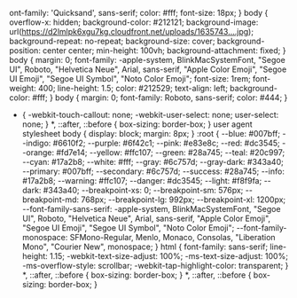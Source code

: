 ont-family: 'Quicksand', sans-serif;
    color: #fff;
    font-size: 18px;
}
body {
    overflow-x: hidden;
    background-color: #212121;
    background-image: url(https://d2lmlpk6xgu7kg.cloudfront.net/uploads/1635743….jpg);
    background-repeat: no-repeat;
    background-size: cover;
    background-position: center center;
    min-height: 100vh;
    background-attachment: fixed;
}
body {
    margin: 0;
    font-family: -apple-system, BlinkMacSystemFont, "Segoe UI", Roboto, "Helvetica Neue", Arial, sans-serif, "Apple Color Emoji", "Segoe UI Emoji", "Segoe UI Symbol", "Noto Color Emoji";
    font-size: 1rem;
    font-weight: 400;
    line-height: 1.5;
    color: #212529;
    text-align: left;
    background-color: #fff;
}
body {
    margin: 0;
    font-family: Roboto, sans-serif;
    color: #444;
}
* {
    -webkit-touch-callout: none;
    -webkit-user-select: none;
    user-select: none;
}
*, ::after, ::before {
    box-sizing: border-box;
}
user agent stylesheet
body {
    display: block;
    margin: 8px;
}
:root {
    --blue: #007bff;
    --indigo: #6610f2;
    --purple: #6f42c1;
    --pink: #e83e8c;
    --red: #dc3545;
    --orange: #fd7e14;
    --yellow: #ffc107;
    --green: #28a745;
    --teal: #20c997;
    --cyan: #17a2b8;
    --white: #fff;
    --gray: #6c757d;
    --gray-dark: #343a40;
    --primary: #007bff;
    --secondary: #6c757d;
    --success: #28a745;
    --info: #17a2b8;
    --warning: #ffc107;
    --danger: #dc3545;
    --light: #f8f9fa;
    --dark: #343a40;
    --breakpoint-xs: 0;
    --breakpoint-sm: 576px;
    --breakpoint-md: 768px;
    --breakpoint-lg: 992px;
    --breakpoint-xl: 1200px;
    --font-family-sans-serif: -apple-system, BlinkMacSystemFont, "Segoe UI", Roboto, "Helvetica Neue", Arial, sans-serif, "Apple Color Emoji", "Segoe UI Emoji", "Segoe UI Symbol", "Noto Color Emoji";
    --font-family-monospace: SFMono-Regular, Menlo, Monaco, Consolas, "Liberation Mono", "Courier New", monospace;
}
html {
    font-family: sans-serif;
    line-height: 1.15;
    -webkit-text-size-adjust: 100%;
    -ms-text-size-adjust: 100%;
    -ms-overflow-style: scrollbar;
    -webkit-tap-highlight-color: transparent;
}
*, ::after, ::before {
    box-sizing: border-box;
}
*, ::after, ::before {
    box-sizing: border-box;
}
